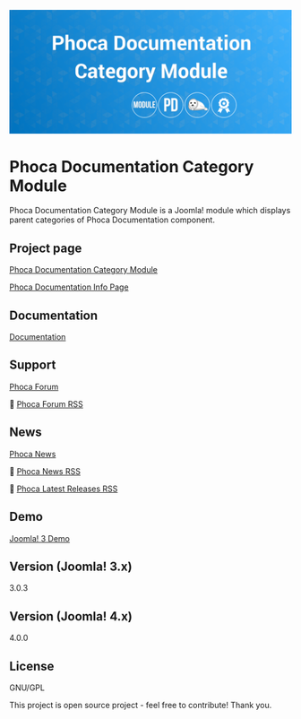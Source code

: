 



![Phoca Documentation Category Module](https://github.com/PhocaCz/PhocaDocumentationCategoryModule/blob/master/mod_phocadocumentation_category.png?raw=true)

# Phoca Documentation Category Module



Phoca Documentation Category Module is a Joomla! module which displays parent categories of Phoca Documentation component.



## Project page

[Phoca Documentation Category Module](https://www.phoca.cz/phoca-documentation-category-module)

[Phoca Documentation Info Page](https://www.phoca.cz/project/phocadocumentation-joomla-documentation)



## Documentation

[Documentation](https://www.phoca.cz/documentation/category/110-phoca-documentation-category-module)





## Support

[Phoca Forum](https://www.phoca.cz/forum)

:bell: [Phoca Forum RSS](https://www.phoca.cz/forum/app.php/feed)



## News

[Phoca News](https://www.phoca.cz/news)

:bell: [Phoca News RSS](https://www.phoca.cz/news?format=feed&type=rss)

:bell: [Phoca Latest Releases RSS](https://www.phoca.cz/download/feed/111?format=feed&type=rss)



## Demo

[Joomla! 3 Demo](https://www.phoca.cz/documentation)



## Version (Joomla! 3.x)

3.0.3

## Version (Joomla! 4.x)

4.0.0



## License

GNU/GPL



This project is open source project - feel free to contribute! Thank you.
